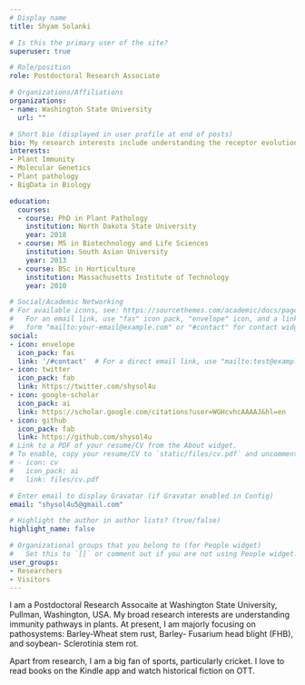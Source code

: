 ```yaml
---
# Display name
title: Shyam Solanki

# Is this the primary user of the site?
superuser: true

# Role/position
role: Postdoctoral Research Associate

# Organizations/Affiliations
organizations:
- name: Washington State University
  url: ""

# Short bio (displayed in user profile at end of posts)
bio: My research interests include understanding the receptor evolution in plant immunity and counterevolution of patogen resitance mechanisms.
interests:
- Plant Immunity
- Molecular Genetics
- Plant pathology
- BigData in Biology

education:
  courses:
  - course: PhD in Plant Pathology
    institution: North Dakota State University
    year: 2018
  - course: MS in Biotechnology and Life Sciences
    institution: South Asian University
    year: 2013
  - course: BSc in Horticulture
    institution: Massachusetts Institute of Technology
    year: 2010

# Social/Academic Networking
# For available icons, see: https://sourcethemes.com/academic/docs/page-builder/#icons
#   For an email link, use "fas" icon pack, "envelope" icon, and a link in the
#   form "mailto:your-email@example.com" or "#contact" for contact widget.
social:
- icon: envelope
  icon_pack: fas
  link: '/#contact'  # For a direct email link, use "mailto:test@example.org".
- icon: twitter
  icon_pack: fab
  link: https://twitter.com/shysol4u
- icon: google-scholar
  icon_pack: ai
  link: https://scholar.google.com/citations?user=WGHcvhcAAAAJ&hl=en
- icon: github
  icon_pack: fab
  link: https://github.com/shysol4u
# Link to a PDF of your resume/CV from the About widget.
# To enable, copy your resume/CV to `static/files/cv.pdf` and uncomment the lines below.
# - icon: cv
#   icon_pack: ai
#   link: files/cv.pdf

# Enter email to display Gravatar (if Gravatar enabled in Config)
email: "shysol4u5@gmail.com"

# Highlight the author in author lists? (true/false)
highlight_name: false

# Organizational groups that you belong to (for People widget)
#   Set this to `[]` or comment out if you are not using People widget.
user_groups:
- Researchers
- Visitors
---
```


I am a Postdoctoral Research Assocaite at Washington State University, Pullman, Washington, USA. My broad research interests are understanding immunity pathways in plants. At present, I am majorly focusing on pathosystems: Barley-Wheat stem rust, Barley- Fusarium head blight (FHB), and soybean- Sclerotinia stem rot.

Apart from research, I am a big fan of sports, particularly cricket. I love to read books on the Kindle app and watch historical fiction on OTT.
